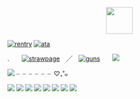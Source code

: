 <p align="center">
<img width="60"src=https://komarev.com/ghpvc/?username=kyorax&color=A7C0D9&label=✧.*&base=2845>
</p>

[![rentry](https://i.postimg.cc/3rGvnzKs/Untitled171-20250731182151.png)](https://rentry.co/kwonjiyonq) [![ata](https://i.postimg.cc/T33hMs6Y/Untitled171-20250731182323.png)](https://kyoxshi.atabook.org/)

.　　[![strawpage](https://64.media.tumblr.com/tumblr_m0cq1uESFx1qbs47q.gif)](https://gdrgon.straw.page/)　╱　[![guns](https://64.media.tumblr.com/tumblr_m0cq283gGt1qbs47q.gif)](https://guns.lol/kyurax)　　![](https://files.catbox.moe/p9m02v.gif)   

![](https://files.catbox.moe/u3kjcy.gif)  ╴╴╴╴╴╴♡₊˚๑

![](https://64.media.tumblr.com/c9b76a01a0fac95a8bbf95853d17b11a/0b66a1d5af075f21-b8/s100x200/63dbe513d44240f27f409615dcd84b333e9c2bb9.gifv) ![](https://64.media.tumblr.com/e53bb8eae810ac724af9cc104cb75e63/c24536296bf3cafe-ae/s250x400/9293ae5d806fd889508c24a2878a13d55ccfc2d5.gifv) ![](https://64.media.tumblr.com/db1a3f11649350e75c6f77f7e049ca69/50f99216662f3f44-4a/s100x200/35aba97331e68ea0237a57ed790a51f48088029a.gifv) ![](https://64.media.tumblr.com/9f54064d98e2664b811612a1b05c7640/8e9d30a410d87d54-8b/s100x200/374dfcb9dc709dcf2482f49925e0668cf7882b06.pnj) ![](https://64.media.tumblr.com/b91bb48810bef2dd66f8be8a603b4e8f/2236e6baba8f5a20-1c/s100x200/3232087c3b8dcd9e609eac8a238d9c7db037f16c.gifv) ![](https://64.media.tumblr.com/badf1639d1bc270b4624e8543c512fee/00ed230b421dfcff-78/s100x200/1ea796b83b9c1569e4eff7916324e03c76e41cb4.gifv) ![](https://64.media.tumblr.com/fec7b236c477050377ddb7e4be85e505/00ed230b421dfcff-13/s100x200/6a94d4c5b0c71e45c508f48a521b15342c2ec717.gifv) ![](https://64.media.tumblr.com/7a05dc51d11c09322bda91919be28ea9/tumblr_pwt3lxeNOz1xbgu08o5_100.png)
